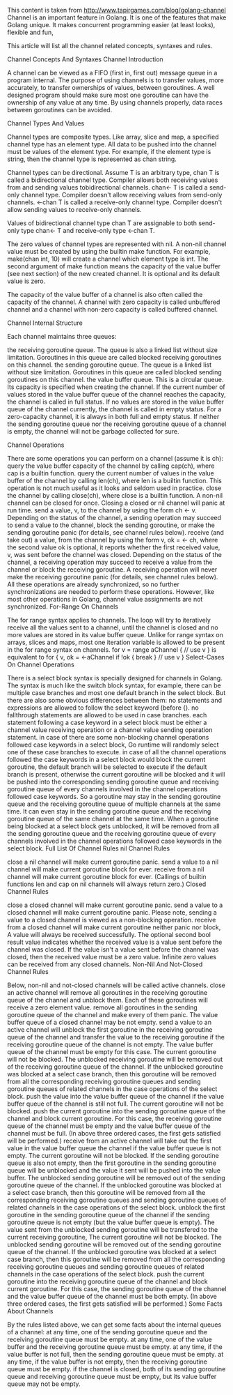This content is taken from http://www.tapirgames.com/blog/golang-channel
Channel is an important feature in Golang. It is one of the features that make Golang unique. It makes concurrent programming easier (at least looks), flexible and fun,

This article will list all the channel related concepts, syntaxes and rules.

Channel Concepts And Syntaxes
Channel Introduction

A channel can be viewed as a FIFO (first in, first out) message queue in a program internal. The purpose of using channels is to transfer values, more accurately, to transfer ownerships of values, between goroutines. A well designed program should make sure most one goroutine can have the ownership of any value at any time. By using channels properly, data races between goroutines can be avoided.

Channel Types And Values

Channel types are composite types. Like array, slice and map, a specified channel type has an element type. All data to be pushed into the channel must be values of the element type. For example, if the element type is string, then the channel type is represented as chan string.

Channel types can be directional. Assume T is an arbitrary type, chan T is called a bidirectional channel type. Compiler allows both receiving values from and sending values tobidirectional channels. chan<- T is called a send-only channel type. Compiler doesn't allow receiving values from send-only channels. <-chan T is called a receive-only channel type. Compiler doesn't allow sending values to receive-only channels.

Values of bidirectional channel type chan T are assignable to both send-only type chan<- T and receive-only type <-chan T.

The zero values of channel types are represented with nil. A non-nil channel value must be created by using the builtin make function. For example, make(chan int, 10) will create a channel which element type is int. The second argument of make function means the capacity of the value buffer (see next section) of the new created channel. It is optional and its default value is zero.

The capacity of the value buffer of a channel is also often called the capacity of the channel. A channel with zero capacity is called unbuffered channel and a channel with non-zero capacity is called buffered channel.

Channel Internal Structure

Each channel maintains three queues:

the receiving goroutine queue. The queue is also a linked list without size limitation. Goroutines in this queue are called blocked receiving goroutines on this channel.
the sending goroutine queue. The queue is a linked list without size limitation. Goroutines in this queue are called blocked sending goroutines on this channel.
the value buffer queue. This is a circular queue. Its capacity is specified when creating the channel. If the current number of values stored in the value buffer queue of the channel reaches the capacity, the channel is called in full status. If no values are stored in the value buffer queue of the channel currently, the channel is called in empty status. For a zero-capacity channel, it is always in both full and empty status.
If neither the sending goroutine queue nor the receiving goroutine queue of a channel is empty, the channel will not be garbage collected for sure.

Channel Operations

There are some operations you can perform on a channel (assume it is ch):
query the value buffer capacity of the channel by calling cap(ch), where cap is a builtin function.
query the current number of values in the value buffer of the channel by calling len(ch), where len is a builtin function. This operation is not much useful as it looks and seldom used in practice.
close the channel by calling close(ch), where close is a builtin function. A non-nil channel can be closed for once. Closing a closed or nil channel will panic at run time.
send a value, v, to the channel by using the form ch <- v. Depending on the status of the channel, a sending operation may succeed to send a value to the channel, block the sending goroutine, or make the sending goroutine panic (for details, see channel rules below).
receive (and take out) a value, from the channel by using the form v, ok = <- ch, where the second value ok is optional, it reports whether the first received value, v, was sent before the channel was closed. Depending on the status of the channel, a receiving operation may succeed to receive a value from the channel or block the receiving goroutine. A receiving operation will never make the receiving goroutine panic (for details, see channel rules below).
All these operations are already synchronized, so no further synchronizations are needed to perform these operations. However, like most other operations in Golang, channel value assignments are not synchronized.
For-Range On Channels

The for range syntax applies to channels. The loop will try to iteratively receive all the values sent to a channel, until the channel is closed and no more values are stored in its value buffer queue. Unlike for range syntax on arrays, slices and maps, most one iteration variable is allowed to be present in the for range syntax on channels.
for v = range aChannel {
	// use v
}
is equivalent to
for {
	v, ok = <-aChannel
	if !ok {
		break
	}
	// use v
}
Select-Cases On Channel Operations

There is a select block syntax is specially designed for channels in Golang. The syntax is much like the switch block syntax, for example, there can be multiple case branches and most one default branch in the select block. But there are also some obvious differences between them:
no statements and expressions are allowed to follow the select keyword (before {).
no fallthrough statements are allowed to be used in case branches.
each statement following a case keyword in a select block must be either a channel value receiving operation or a channel value sending operation statement.
in case of there are some non-blocking channel operations followed case keywords in a select block, Go runtime will randomly select one of these case branches to execute.
in case of all the channel operations followed the case keywords in a select block would block the current goroutine, the default branch will be selected to execute if the default branch is present, otherwise the current goroutine will be blocked and it will be pushed into the corresponding sending goroutine queue and receiving goroutine queue of every channels involved in the channel operations followed case keywords. 
So a goroutine may stay in the sending goroutine queue and the receiving goroutine queue of multiple channels at the same time. It can even stay in the sending goroutine queue and the receiving goroutine queue of the same channel at the same time. 
When a goroutine being blocked at a select block gets unblocked, it will be removed from all the sending goroutine queue and the receiving goroutine queue of every channels involved in the channel operations followed case keywords in the select block.
Full List Of Channel Rules
nil Channel Rules

close a nil channel will make current goroutine panic.
send a value to a nil channel will make current goroutine block for ever.
receive from a nil channel will make current goroutine block for ever.
(Callings of builtin functions len and cap on nil channels will always return zero.)
Closed Channel Rules

close a closed channel will make current goroutine panic.
send a value to a closed channel will make current goroutine panic. Please note, sending a value to a closed channel is viewed as a non-blocking operation.
receive from a closed channel will make current goroutine neither panic nor block, A value will always be received successfully. The optional second bool result value indicates whether the received value is a value sent before the channel was closed. If the value isn't a value sent before the channel was closed, then the received value must be a zero value. Infinite zero values can be received from any closed channels.
Non-Nil And Not-Closed Channel Rules

Below, non-nil and not-closed channels will be called active channels.
close an active channel will
remove all goroutines in the receiving goroutine queue of the channel and unblock them. Each of these goroutines will receive a zero element value.
remove all goroutines in the sending goroutine queue of the channel and make every of them panic.
The value buffer queue of a closed channel may be not empty.
send a value to an active channel will
unblock the first goroutine in the receiving goroutine queue of the channel and transfer the value to the receiving goroutine if the receiving goroutine queue of the channel is not empty. The value buffer queue of the channel must be empty for this case. 
The current goroutine will not be blocked. 
The unblocked receiving goroutine will be removed out of the receiving goroutine queue of the channel. If the unblocked goroutine was blocked at a select case branch, then this goroutine will be removed from all the corresponding receiving goroutine queues and sending goroutine queues of related channels in the case operations of the select block.
push the value into the value buffer queue of the channel if the value buffer queue of the channel is still not full. 
The current goroutine will not be blocked.
push the current goroutine into the sending goroutine queue of the channel and block current goroutine. For this case, the receiving goroutine queue of the channel must be empty and the value buffer queue of the channel must be full.
(In above three ordered cases, the first gets satisfied will be performed.)
receive from an active channel will
take out the first value in the value buffer queue the channel if the value buffer queue is not empty. 
The current goroutine will not be blocked. 
If the sending goroutine queue is also not empty, then the first goroutine in the sending goroutine queue will be unblocked and the value it sent will be pushed into the value buffer. 
The unblocked sending goroutine will be removed out of the sending goroutine queue of the channel. If the unblocked goroutine was blocked at a select case branch, then this goroutine will be removed from all the corresponding receiving goroutine queues and sending goroutine queues of related channels in the case operations of the select block.
unblock the first goroutine in the sending goroutine queue of the channel if the sending goroutine queue is not empty (but the value buffer queue is empty). The value sent from the unblocked sending goroutine will be transfered to the current receiving goroutine, 
The current goroutine will not be blocked. 
The unblocked sending goroutine will be removed out of the sending goroutine queue of the channel. If the unblocked goroutine was blocked at a select case branch, then this goroutine will be removed from all the corresponding receiving goroutine queues and sending goroutine queues of related channels in the case operations of the select block.
push the current goroutine into the receiving goroutine queue of the channel and block current goroutine. For this case, the sending goroutine queue of the channel and the value buffer queue of the channel must be both empty.
(In above three ordered cases, the first gets satisfied will be performed.)
Some Facts About Channels

By the rules listed above, we can get some facts about the internal queues of a channel:
at any time, one of the sending goroutine queue and the receiving goroutine queue must be empty.
at any time, one of the value buffer and the receiving goroutine queue must be empty.
at any time, if the value buffer is not full, then the sending goroutine queue must be empty.
at any time, if the value buffer is not empty, then the receiving goroutine queue must be empty.
if the channel is closed, both of its sending goroutine queue and receiving goroutine queue must be empty, but its value buffer queue may not be empty.
